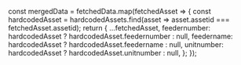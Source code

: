const mergedData = fetchedData.map(fetchedAsset => {
      const hardcodedAsset = hardcodedAssets.find(asset => asset.assetid === fetchedAsset.assetid);
      return {
        ...fetchedAsset,
        feedernumber: hardcodedAsset ? hardcodedAsset.feedernumber : null,
        feedername: hardcodedAsset ? hardcodedAsset.feedername : null,
        unitnumber: hardcodedAsset ? hardcodedAsset.unitnumber : null,
      };
    });
